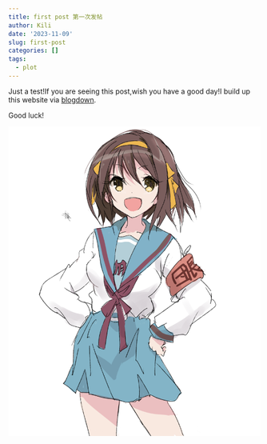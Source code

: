 ```yaml
---
title: first post 第一次发帖
author: Kili
date: '2023-11-09'
slug: first-post
categories: []
tags:
  - plot
---
```


Just a test!If you are seeing this post,wish you have a good day!I  build up this website via [blogdown](https://bookdown.org/yihui/blogdown).

Good luck!

![](images/91775050_p0.png)
